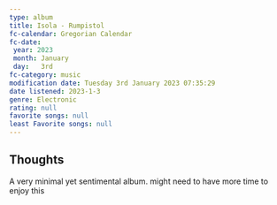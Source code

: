 ```yaml
---
type: album
title: Isola - Rumpistol
fc-calendar: Gregorian Calendar
fc-date: 
 year: 2023
 month: January
 day:   3rd
fc-category: music
modification date: Tuesday 3rd January 2023 07:35:29
date listened: 2023-1-3 
genre: Electronic 
rating: null
favorite songs: null
least Favorite songs: null
---
```

## Thoughts

A very minimal yet sentimental album. might need to have more time to enjoy this